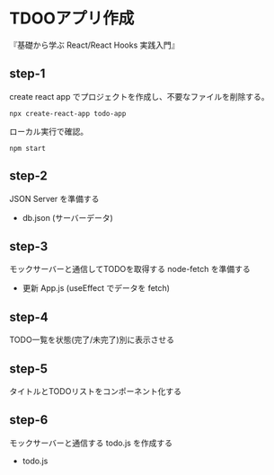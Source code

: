 # TDOOアプリ作成
『基礎から学ぶ React/React Hooks 実践入門』

## step-1
create react app でプロジェクトを作成し、不要なファイルを削除する。
```
npx create-react-app todo-app
```
ローカル実行で確認。
```
npm start
```

## step-2
JSON Server を準備する
- db.json (サーバーデータ)

## step-3
モックサーバーと通信してTODOを取得する
node-fetch を準備する
- 更新 App.js (useEffect でデータを fetch)

## step-4
TODO一覧を状態(完了/未完了)別に表示させる

## step-5
タイトルとTODOリストをコンポーネント化する

## step-6
モックサーバーと通信する todo.js を作成する
- todo.js
